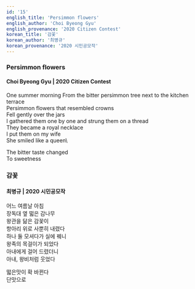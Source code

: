 ```yaml
---
id: '15'
english_title: 'Persimmon flowers'
english_author: 'Choi Byeong Gyu'
english_provenance: '2020 Citizen Contest'
korean_title: '감꽃'
korean_author: '최병규'
korean_provenance: '2020 시민공모작'
---
```


### Persimmon flowers
#### Choi Byeong Gyu | 2020 Citizen Contest

One summer morning
From the bitter persimmon tree next to the kitchen terrace\
Persimmon flowers that resembled crowns\
Fell gently over the jars\
I gathered them one by one and strung them on a thread\
They became a royal necklace\
I put them on my wife\
She smiled like a queen\

The bitter taste changed\
To sweetness

### 감꽃
#### 최병규 | 2020 시민공모작

어느 여름날 아침\
장독대 옆 떫은 감나무\
왕관을 닮은 감꽃이\
항아리 위로 사뿐히 내렸다\
하나 둘 모셔다가 실에 꿰니\
왕족의 목걸이가 되었다\
아내에게 걸어 드렸더니\
아내, 왕비처럼 웃었다

떫은맛이 확 바뀐다\
단맛으로
